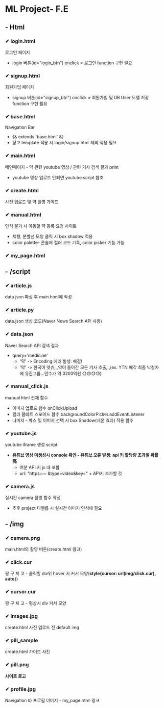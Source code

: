 # ML Project- F.E
## - Html

### ✔ login.html
로그인 페이지
* login 버튼(id="login_btn") onclick = 로그인 function 구현 필요 
### ✔ signup.html
회원가입 페이지
* signup 버튼(id="signup_btn") onclick = 회원가입 및 DB User 모델 저장 function 구현 필요 
### ✔ base.html
Navigation Bar
* {& extends 'base.html' &}
* 장고 template 적용 시 login/signup.html 제외 적용 필요
### ✔ main.html
메인페이지 - 약 관련 youtube 영상 / 관련 기사 검색 결과 print
* youtube 영상 업로드 안되면 youtube.script 참조
### ✔ create.html
사진 업로드 및 약 촬영 가이드
### ✔ manual.html
인식 불가 시 이동할 약 등록 요청 사이트
* 제형, 분할선 모양 클릭 시 box shadow 적용
* color palette- 콘솔에 컬러 코드 기록, color picker 기능 가능

### ✔ my_page.html
## - /script
### ✔ article.js
data.json 파싱 후 main.html에 작성
### ✔ article.py
data.json 생성 코드(Naver News Search API 사용)
### ✔ data.json
Naver Search API 검색 결과
* query='medicine'
  - '약' -> Encoding 에러 발생: 해결!
  - '약' -> 한국어 잇슈,,,약이 들어간 모든 기사 추출,,,(ex. YTN 매각 최종 낙찰자에 유진그룹…인수가 약 3200억원 😓😓😓😓)
### ✔ manual_click.js
manual html 전체 함수
* 이미지 업로드 함수 onClickUpload
* 컬러 팔레트 스포이드 함수 backgroundColorPicker.addEventListener
* 나머지 - 박스 및 이미지 선택 시 box Shadow(네온 효과) 적용 함수
### ✔ youtube.js
youtube iframe 생성 script
* **유튜브 영상 미생성시 console 확인 - 유튜브 오류 발생: api 키 할당량 초과일 확률 高**
   - 여분 API 키 js 내 포함
   - url: "https:~~ &type=video&key=" + API키 추가할 것
### ✔ camera.js
실시간 camera 촬영 함수 작성
* 추후 project 디벨롭 시 실시간 이미지 인식에 필요
## - /img
### ✔ camera.png
main.html의 촬영 버튼(create.html 링크)
### ✔ click.cur
짱 구 체 고 - 클릭할 div위 hover 시 커서 모양(**style{cursor: url(img/click.cur), auto**})
### ✔ cursor.cur
짱 구 체 고 - 평상시 div 커서 모양
### ✔ images.jpg
create.html 사진 업로드 전 default img
### ✔ pill_sample
create.html 가이드 사진
### ✔ pill.png
**사이트 로고**
### ✔ profile.jpg
Navigation 바 프로필 이미지 - my_page.html 링크
